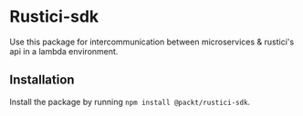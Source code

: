 # Rustici-sdk

Use this package for intercommunication between microservices & rustici's api in a lambda environment.

## Installation

Install the package by running `npm install @packt/rustici-sdk`.